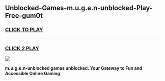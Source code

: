 
## Unblocked-Games-m.u.g.e.n-unblocked-Play-Free-gum0t
<h3>
<a href="https://premium76.site?title=m.u.g.e.n-unblocked&ref=20M">CLICK TO PLAY</a></h3>
<hr>

<h3>
<a href="https://premium76.site?title=m.u.g.e.n-unblocked&ref=20M">CLICK 2 PLAY</a>
  
</h3>

<a href="https://premium76.site?title=m.u.g.e.n-unblocked&ref=19M"><img src="https://clearcache.store/games.png"></a>


**m.u.g.e.n-unblocked games unblocked: Your Gateway to Fun and Accessible Online Gaming**
